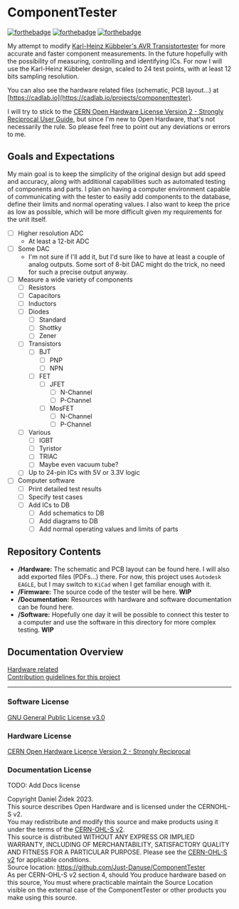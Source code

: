 # ComponentTester

[![forthebadge](https://forthebadge.com/images/badges/powered-by-electricity.svg)](https://forthebadge.com)
[![forthebadge](https://forthebadge.com/images/badges/0-percent-optimized.svg)](https://forthebadge.com)
[![forthebadge](https://forthebadge.com/images/badges/made-with-crayons.svg)](https://forthebadge.com)

My attempt to modify [Karl-Heinz Kübbeler's AVR Transistortester](https://www.mikrocontroller.net/articles/AVR_Transistortester) for more accurate and faster component measurements. In the future hopefully with the possibility of measuring, controlling and identifying ICs. For now I will use the Karl-Heinz Kübbeler design, scaled to 24 test points, with at least 12 bits sampling resolution.

You can also see the hardware related files (schematic, PCB layout...) at [https://cadlab.io](https://cadlab.io/projects/componenttester).

I will try to stick to the [CERN Open Hardware License Version 2 - Strongly Reciprocal User Guide](https://ohwr.org/project/cernohl/wikis/uploads/cf37727497ca2b5295a7ab83a40fcf5a/cern_ohl_s_v2_user_guide.pdf), but since I'm new to Open Hardware, that's not necessarily the rule. So please feel free to point out any deviations or errors to me.

## Goals and Expectations

My main goal is to keep the simplicity of the original design but add speed and accuracy, along with additional capabilities such as automated testing of components and parts. I plan on having a computer environment capable of communicating with the tester to easily add components to the database, define their limits and normal operating values. I also want to keep the price as low as possible, which will be more difficult given my requirements for the unit itself.

* [ ] Higher resolution ADC
  * At least a 12-bit ADC
* [ ] Some DAC
  * I'm not sure if I'll add it, but I'd sure like to have at least a couple of analog outputs. Some sort of 8-bit DAC might do the trick, no need for such a precise output anyway.
* [ ] Measure a wide variety of components
  * [ ] Resistors
  * [ ] Capacitors
  * [ ] Inductors
  * [ ] Diodes
    * [ ] Standard
    * [ ] Shottky
    * [ ] Zener
  * [ ] Transistors
    * [ ] BJT
      * [ ] PNP
      * [ ] NPN
    * [ ] FET
      * [ ] JFET
        * [ ] N-Channel
        * [ ] P-Channel
      * [ ] MosFET
        * [ ] N-Channel
        * [ ] P-Channel
  * [ ] Various
    * [ ] IGBT
    * [ ] Tyristor
    * [ ] TRIAC
    * [ ] Maybe even vacuum tube?
  * [ ] Up to 24-pin ICs with 5V or 3.3V logic
* [ ] Computer software
  * [ ] Print detailed test results
  * [ ] Specify test cases
  * [ ] Add ICs to DB
    * [ ] Add schematics to DB
    * [ ] Add diagrams to DB
    * [ ] Add normal operating values and limits of parts

## Repository Contents

* __/Hardware:__ The schematic and PCB layout can be found here. I will also add exported files (PDFs...) there. For now, this project uses `Autodesk EAGLE`, but I may switch to `KiCad` when I get familiar enough with it.  
* __/Firmware:__ The source code of the tester will be here. __WIP__  
* __/Documentation:__ Resources with hardware and software documentation can be found here.  
* __/Software:__ Hopefully one day it will be possible to connect this tester to a computer and use the software in this directory for more complex testing. __WIP__  

## Documentation Overview

[Hardware related](docs/Hardware.md)  
[Contribution guidelines for this project](docs/CONTRIBUTING.md)

---

### Software License

[GNU General Public License v3.0](LICENSE)

### Hardware License

[CERN Open Hardware Licence Version 2 - Strongly Reciprocal](LICENSE_HARDWARE)

### Documentation License

TODO: Add Docs license

Copyright Daniel Židek 2023.  
This source describes Open Hardware and is licensed under the CERNOHL-S v2.  
You may redistribute and modify this source and make products using it
under the terms of the [CERN-OHL-S v2](https://ohwr.org/cern_ohl_s_v2.txt).  
This source is distributed WITHOUT ANY EXPRESS OR IMPLIED
WARRANTY, INCLUDING OF MERCHANTABILITY, SATISFACTORY
QUALITY AND FITNESS FOR A PARTICULAR PURPOSE. Please see
the [CERN-OHL-S v2](https://ohwr.org/cern_ohl_s_v2.txt) for applicable conditions.  
Source location: https://github.com/Just-Danuse/ComponentTester  
As per CERN-OHL-S v2 section 4, should You produce hardware based
on this source, You must where practicable maintain the Source Location
visible on the external case of the ComponentTester or other products you make using
this source.
